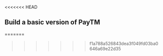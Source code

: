 
<<<<<<< HEAD
## Build a basic version of PayTM
=======
>>>>>>> f1a788a526843dea3f049fd03ba0646a69e22d35
